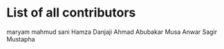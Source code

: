 # List of all contributors
maryam mahmud sani
Hamza Danjaji
Ahmad Abubakar Musa
Anwar Sagir Mustapha